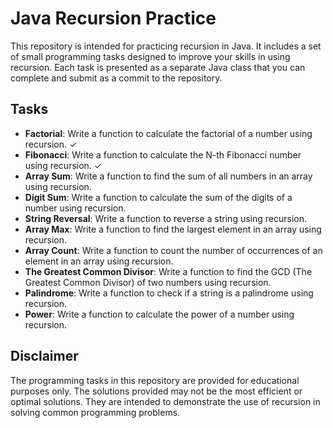 # Java Recursion Practice

This repository is intended for practicing recursion in Java. It includes a set of small programming tasks designed to improve your skills in using recursion. Each task is presented as a separate Java class that you can complete and submit as a commit to the repository.

## Tasks
- **Factorial**: Write a function to calculate the factorial of a number using recursion. ✓
- **Fibonacci**: Write a function to calculate the N-th Fibonacci number using recursion. ✓
- **Array Sum**: Write a function to find the sum of all numbers in an array using recursion.
- **Digit Sum**: Write a function to calculate the sum of the digits of a number using recursion.
- **String Reversal**: Write a function to reverse a string using recursion.
- **Array Max**: Write a function to find the largest element in an array using recursion.
- **Array Count**: Write a function to count the number of occurrences of an element in an array using recursion.
- **The Greatest Common Divisor**: Write a function to find the GCD (The Greatest Common Divisor) of two numbers using recursion.
- **Palindrome**: Write a function to check if a string is a palindrome using recursion.
- **Power**: Write a function to calculate the power of a number using recursion.

## Disclaimer
The programming tasks in this repository are provided for educational purposes only. The solutions provided may not be the most efficient or optimal solutions. They are intended to demonstrate the use of recursion in solving common programming problems.
